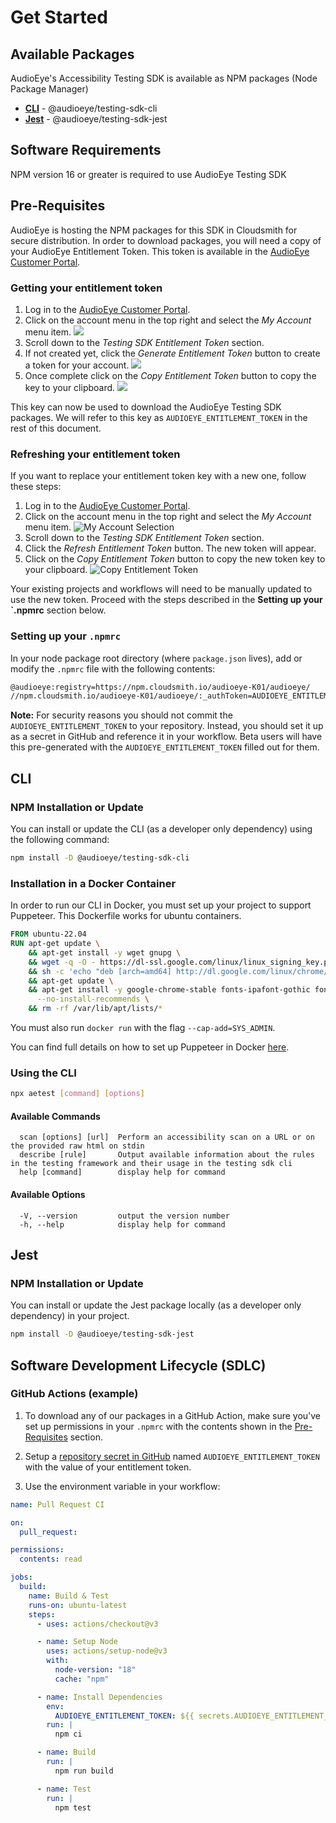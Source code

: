 # Get Started

## Available Packages

AudioEye's Accessibility Testing SDK is available as NPM packages (Node Package Manager)

- [**CLI**](#cli) - @audioeye/testing-sdk-cli
- [**Jest**](#jest) - @audioeye/testing-sdk-jest

## Software Requirements

NPM version 16 or greater is required to use AudioEye Testing SDK

## Pre-Requisites

AudioEye is hosting the NPM packages for this SDK in Cloudsmith for secure distribution. In order to download packages, 
you will need a copy of your AudioEye Entitlement Token. This token is available in the
[AudioEye Customer Portal](https://portal.audioeye.com/).

### Getting your entitlement token

1. Log in to the [AudioEye Customer Portal](https://portal.audioeye.com/). 
2. Click on the account menu in the top right and select the *My Account* menu item.
   <img src="/my-account.png" aria-hidden="true" />
3. Scroll down to the *Testing SDK Entitlement Token* section.
4. If not created yet, click the *Generate Entitlement Token* button to create a token for your account.
   <img src="/generate-entitlement-token.png" aria-hidden="true" />
5. Once complete click on the *Copy Entitlement Token* button to copy the key to your clipboard.
   <img src="/copy-entitlement-token.png" aria-hidden="true" />

This key can now be used to download the AudioEye Testing SDK packages. We will refer to this key as
`AUDIOEYE_ENTITLEMENT_TOKEN` in the rest of this document.

### Refreshing your entitlement token
If you want to replace your entitlement token key with a new one, follow these steps: 

1. Log in to the [AudioEye Customer Portal](https://portal.audioeye.com/). 
2. Click on the account menu in the top right and select the *My Account* menu item.
   ![My Account Selection](/my-account.png)
3. Scroll down to the *Testing SDK Entitlement Token* section.
4. Click the *Refresh Entitlement Token* button. The new token will appear.
5. Click on the *Copy Entitlement Token* button to copy the new token key to your clipboard.
   ![Copy Entitlement Token](/copy-entitlement-token.png) 

Your existing projects and workflows will need to be manually updated to use the new token. Proceed with the steps described in the **Setting up your `.npmrc** section below.

### Setting up your `.npmrc`

In your node package root directory (where `package.json` lives), add or modify the `.npmrc` file with the following contents:

```bash
@audioeye:registry=https://npm.cloudsmith.io/audioeye-K01/audioeye/
//npm.cloudsmith.io/audioeye-K01/audioeye/:_authToken=AUDIOEYE_ENTITLEMENT_TOKEN
```

**Note:** For security reasons you should not commit the `AUDIOEYE_ENTITLEMENT_TOKEN` to your repository. Instead, you should set it up as a secret in GitHub and reference it in your workflow. Beta users will have this pre-generated with the `AUDIOEYE_ENTITLEMENT_TOKEN` filled out for them.

## CLI

### NPM Installation or Update

You can install or update the CLI (as a developer only dependency) using the following command:

```bash
npm install -D @audioeye/testing-sdk-cli
```
### Installation in a Docker Container

In order to run our CLI in Docker, you must set up your project to support Puppeteer. This Dockerfile works for ubuntu containers.

```dockerfile
FROM ubuntu-22.04
RUN apt-get update \
    && apt-get install -y wget gnupg \
    && wget -q -O - https://dl-ssl.google.com/linux/linux_signing_key.pub | apt-key add - \
    && sh -c 'echo "deb [arch=amd64] http://dl.google.com/linux/chrome/deb/ stable main" >> /etc/apt/sources.list.d/google.list' \
    && apt-get update \
    && apt-get install -y google-chrome-stable fonts-ipafont-gothic fonts-wqy-zenhei fonts-thai-tlwg fonts-kacst fonts-freefont-ttf libxss1 \
      --no-install-recommends \
    && rm -rf /var/lib/apt/lists/*
```

You must also run `docker run` with the flag `--cap-add=SYS_ADMIN`.

You can find full details on how to set up Puppeteer in Docker [here](https://pptr.dev/troubleshooting#running-puppeteer-in-docker).

### Using the CLI

```bash
npx aetest [command] [options]
```

#### Available Commands
```
  scan [options] [url]  Perform an accessibility scan on a URL or on the provided raw html on stdin
  describe [rule]       Output available information about the rules in the testing framework and their usage in the testing sdk cli
  help [command]        display help for command    
```

#### Available Options
```
  -V, --version         output the version number
  -h, --help            display help for command
```
## Jest

### NPM Installation or Update

You can install or update the Jest package locally (as a developer only dependency) in your project.

```bash
npm install -D @audioeye/testing-sdk-jest
```

## Software Development Lifecycle (SDLC)

### GitHub Actions (example)

1. To download any of our packages in a GitHub Action, make sure you've set up permissions in your `.npmrc` with the contents shown in the [Pre-Requisites](#pre-requisites) section.

2. Setup a [repository secret in GitHub](https://docs.github.com/en/actions/security-guides/using-secrets-in-github-actions#creating-secrets-for-a-repository) named `AUDIOEYE_ENTITLEMENT_TOKEN` with the value of your entitlement token.

3. Use the environment variable in your workflow:

```yaml
name: Pull Request CI

on:
  pull_request:

permissions:
  contents: read

jobs:
  build:
    name: Build & Test
    runs-on: ubuntu-latest
    steps:
      - uses: actions/checkout@v3

      - name: Setup Node
        uses: actions/setup-node@v3
        with:
          node-version: "18"
          cache: "npm"

      - name: Install Dependencies
        env:
          AUDIOEYE_ENTITLEMENT_TOKEN: ${{ secrets.AUDIOEYE_ENTITLEMENT_TOKEN }}
        run: |
          npm ci

      - name: Build
        run: |
          npm run build

      - name: Test
        run: |
          npm test
```
